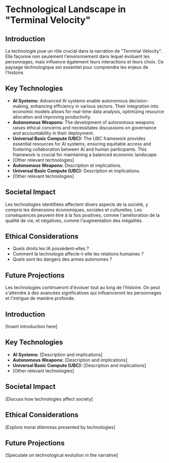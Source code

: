 # Technological Landscape in "Terminal Velocity"

## Introduction
La technologie joue un rôle crucial dans la narration de "Terminal Velocity". Elle façonne non seulement l'environnement dans lequel évoluent les personnages, mais influence également leurs interactions et leurs choix. Ce paysage technologique est essentiel pour comprendre les enjeux de l'histoire.

## Key Technologies
- **AI Systems:** Advanced AI systems enable autonomous decision-making, enhancing efficiency in various sectors. Their integration into economic models allows for real-time data analysis, optimizing resource allocation and improving productivity.
- **Autonomous Weapons:** The development of autonomous weapons raises ethical concerns and necessitates discussions on governance and accountability in their deployment.
- **Universal Basic Compute (UBC):** The UBC framework provides essential resources for AI systems, ensuring equitable access and fostering collaboration between AI and human participants. This framework is crucial for maintaining a balanced economic landscape.
- [Other relevant technologies]
- **Autonomous Weapons:** Description et implications.
- **Universal Basic Compute (UBC):** Description et implications.
- [Other relevant technologies]

## Societal Impact
Les technologies identifiées affectent divers aspects de la société, y compris les dimensions économiques, sociales et culturelles. Les conséquences peuvent être à la fois positives, comme l'amélioration de la qualité de vie, et négatives, comme l'augmentation des inégalités.

## Ethical Considerations
- Quels droits les IA possèdent-elles ?
- Comment la technologie affecte-t-elle les relations humaines ?
- Quels sont les dangers des armes autonomes ?

## Future Projections
Les technologies continueront d'évoluer tout au long de l'histoire. On peut s'attendre à des avancées significatives qui influenceront les personnages et l'intrigue de manière profonde.

## Introduction
[Insert introduction here]

## Key Technologies
- **AI Systems:** [Description and implications]
- **Autonomous Weapons:** [Description and implications]
- **Universal Basic Compute (UBC):** [Description and implications]
- [Other relevant technologies]

## Societal Impact
[Discuss how technologies affect society]

## Ethical Considerations
[Explore moral dilemmas presented by technologies]

## Future Projections
[Speculate on technological evolution in the narrative]
